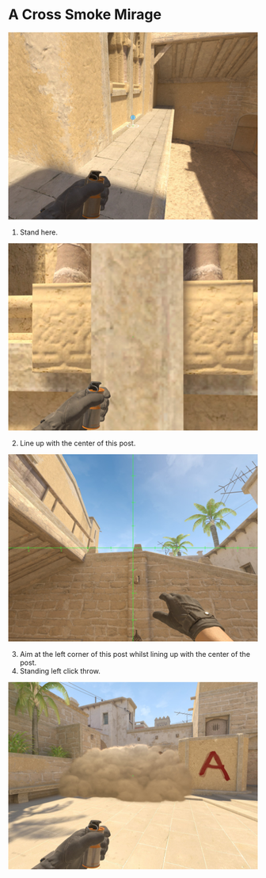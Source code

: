# A Cross Smoke Mirage

![Spot](./pos.jpg)

1. Stand here.

![Align](./align.jpg)

2. Line up with the center of this post.

![Aim](./aim.jpg)

3. Aim at the left corner of this post whilst lining up with the center of the post.
4. Standing left click throw.

![Result](./res.jpg)